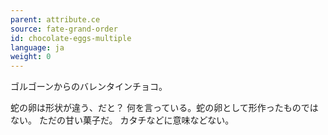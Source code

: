 ```yaml
---
parent: attribute.ce
source: fate-grand-order
id: chocolate-eggs-multiple
language: ja
weight: 0
---
```


ゴルゴーンからのバレンタインチョコ。

蛇の卵は形状が違う、だと？
何を言っている。蛇の卵として形作ったものではない。
ただの甘い菓子だ。
カタチなどに意味などない。
